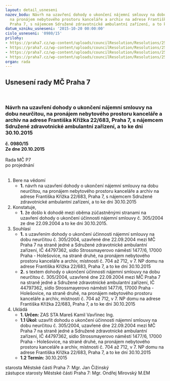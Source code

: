 ```yaml
---
layout: detail_usneseni
nazev_bodu: Návrh na uzavření dohody o ukončení nájemní smlouvy na dobu neurčitou,
  na pronájem nebytového prostoru kanceláře a archiv na adrese Františka Křížka 22/683,
  Praha 7, s nájemcem Sdružené zdravotnické ambulantní zařízení, a to ke dni 30.10.2015
datum_vzniku_usneseni: '2015-10-20 00:00:00'
cislo_usneseni: '0980/15'
prilohy:
- https://praha7.cz/wp-content/uploads/councilResolution/Resolutions/25869/67-15-priloha_01_saz683v.doc
- https://praha7.cz/wp-content/uploads/councilResolution/Resolutions/25869/67-15-priloha_02_saz683v.pdf
- https://praha7.cz/wp-content/uploads/councilResolution/Resolutions/25869/67-15-priloha_03_saz683v.doc
- https://praha7.cz/wp-content/uploads/councilResolution/Resolutions/25869/67-15-priloha_04_saz683v.pdf
organ: rada
---
```

<div id="ucUsn_pList" class="usn">
	<span><h2>Usnesení rady MČ Praha 7 </h2>
<br></span><div class="standBody">
<span><h3>Návrh na uzavření dohody o ukončení nájemní smlouvy na dobu neurčitou, na pronájem nebytového prostoru kanceláře a archiv na adrese Františka Křížka 22/683, Praha 7, s nájemcem Sdružené zdravotnické ambulantní zařízení, a to ke dni 30.10.2015</h3></span><div class="center">
		<strong>č. 0980/15</strong><br>
	</div>
<div class="center">
		<strong>Ze dne 20.10.2015</strong><br><br>
	</div>Rada MČ P7<br> po projednání<br><br><ol>
<li>Bere na vědomí<ul><li>
<strong>1.</strong> návrh na uzavření dohody o ukončení nájemní smlouvy na dobu neurčitou, na pronájem nebytového prostoru kanceláře a archiv na adrese Františka Křížka 22/683, Praha 7, s nájemcem Sdružené zdravotnické ambulantní zařízení, a to ke dni 30.10.2015</li></ul>
</li>
<li>Konstatuje,<ul><li>
<strong>1.</strong> že došlo k dohodě mezi oběma zúčastněnými stranami na uzavření dohody o ukončení účinnosti nájemní smlouvy č. 305/2004 ze dne 22.09.2004 a to ke dni 30.10.2015.</li></ul>
</li>
<li>Souhlasí<ul>
<li>
<strong>1.</strong> s uzavřením dohody o ukončení účinnosti nájemní smlouvy na dobu neurčitou č. 305/2004, uzavřené dne 22.09.2004 mezi MČ Praha 7 na straně jedné a Sdružené zdravotnické ambulantní zařízení, IČ 44797362, sídlo Strossmayerovo náměstí 1477/6, 17000 Praha - Holešovice, na straně druhé, na pronájem nebytového prostoru kanceláře a archiv, místnosti č. 704 až 712, v 7. NP domu na adrese Františka Křížka 22/683, Praha 7, a to ke dni 30.10.2015</li>
<li>
<strong>2.</strong> s textem dohody o ukončení účinnosti nájemní smlouvy na dobu neurčitou č. 305/2004, uzavřené dne 22.09.2004 mezi MČ Praha 7 na straně jedné a Sdružené zdravotnické ambulantní zařízení, IČ 44797362, sídlo Strossmayerovo náměstí 1477/6, 17000 Praha - Holešovice, na straně druhé, na pronájem nebytového prostoru kanceláře a archiv, místnosti č. 704 až 712, v 7. NP domu na adrese Františka Křížka 22/683, Praha 7, a to ke dni 30.10.2015</li>
</ul>
</li>
<li>Ukládá<ul>
<li>
<strong>1. Určen: </strong>ZAS STA Mareš Kamil Vavřinec Ing.</li>
<li>
<strong>1.1 Úkol: </strong>uzavřít dohodu o ukončení účinnosti nájemní smlouvy na dobu neurčitou č. 305/2004, uzavřené dne 22.09.2004 mezi MČ Praha 7 na straně jedné a Sdružené zdravotnické ambulantní zařízení, IČ 44797362, sídlo Strossmayerovo náměstí 1477/6, 17000 Praha - Holešovice, na straně druhé, na pronájem nebytového prostoru kanceláře a archiv, místnosti č. 704 až 712, v 7. NP domu na adrese Františka Křížka 22/683, Praha 7, a to ke dni 30.10.2015</li>
<li>
<strong>1.2 Termín: </strong>30.10.2015</li>
</ul>
</li>
</ol>starosta Městské části Praha 7: Mgr. Jan Čižinský<br>zástupce starosty Městské části Praha 7: Mgr. Ondřej Mirovský M.EM 
</div>
</div>